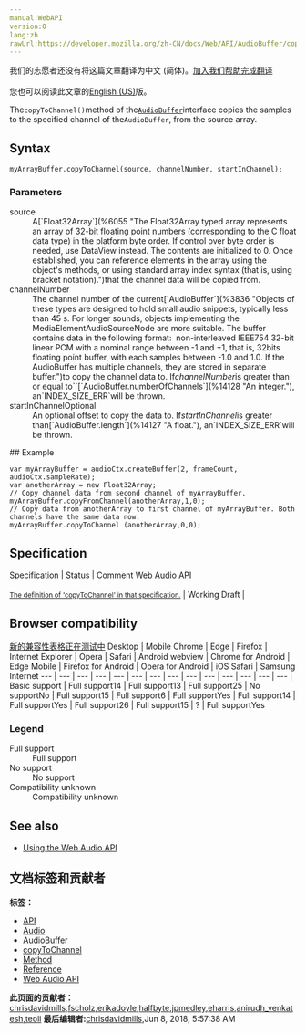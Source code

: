 ```yaml
---
manual:WebAPI
version:0
lang:zh
rawUrl:https://developer.mozilla.org/zh-CN/docs/Web/API/AudioBuffer/copyToChannel
---
```




<bdi>我们的志愿者还没有将这篇文章翻译为<bdi>中文 (简体)</bdi>。[加入我们帮助完成翻译](%22785 "")<br></br>您也可以阅读此文章的[English (US)](%14124 "")版。</bdi>






The`copyToChannel()`method of the[`AudioBuffer`](%3836 "Objects of these types are designed to hold small audio snippets, typically less than 45 s. For longer sounds, objects implementing the MediaElementAudioSourceNode are more suitable. The buffer contains data in the following format:  non-interleaved IEEE754 32-bit linear PCM with a nominal range between -1 and +1, that is, 32bits floating point buffer, with each samples between -1.0 and 1.0. If the AudioBuffer has multiple channels, they are stored in separate buffer.")interface copies the samples to the specified channel of the`AudioBuffer`, from the source array.



## Syntax<a name="Syntax"></a>

```
myArrayBuffer.copyToChannel(source, channelNumber, startInChannel);
```

### Parameters<a name="Parameters"></a>
<dl><dt id=''>source</dt><dd>A[`Float32Array`](%6055 "The Float32Array typed array represents an array of 32-bit floating point numbers (corresponding to the C float data type) in the platform byte order. If control over byte order is needed, use DataView instead. The contents are initialized to 0. Once established, you can reference elements in the array using the object's methods, or using standard array index syntax (that is, using bracket notation).")that the channel data will be copied from.</dd><dt id=''>channelNumber</dt><dd>The channel number of the current[`AudioBuffer`](%3836 "Objects of these types are designed to hold small audio snippets, typically less than 45 s. For longer sounds, objects implementing the MediaElementAudioSourceNode are more suitable. The buffer contains data in the following format:  non-interleaved IEEE754 32-bit linear PCM with a nominal range between -1 and +1, that is, 32bits floating point buffer, with each samples between -1.0 and 1.0. If the AudioBuffer has multiple channels, they are stored in separate buffer.")to copy the channel data to. If<em>channelNumber</em>is greater than or equal to``[`AudioBuffer.numberOfChannels`](%14128 "An integer."), an`INDEX_SIZE_ERR`will be thrown.</dd><dt id=''>startInChannelOptional</dt><dd>An optional offset to copy the data to. If<em>startInChannel</em>is greater than[`AudioBuffer.length`](%14127 "A float."), an`INDEX_SIZE_ERR`will be thrown.</dd></dl>
## Example<a name="Example"></a>

```
var myArrayBuffer = audioCtx.createBuffer(2, frameCount, audioCtx.sampleRate);  
var anotherArray = new Float32Array;
// Copy channel data from second channel of myArrayBuffer.
myArrayBuffer.copyFromChannel(anotherArray,1,0);
// Copy data from anotherArray to first channel of myArrayBuffer. Both channels have the same data now.
myArrayBuffer.copyToChannel (anotherArray,0,0);
```

## Specification<a name="Specification"></a>
Specification | Status | Comment 
[Web Audio API<br></br><small>The definition of &#39;copyToChannel&#39; in that specification.</small>](%22786 "") | Working Draft |  


## Browser compatibility<a name="Browser_compatibility"></a>
[新的兼容性表格正在测试中<i></i>](%3360 "")
<abbr>Desktop<i></i></abbr> | <abbr>Mobile<i></i></abbr> 
<abbr>Chrome<i></i></abbr> | <abbr>Edge<i></i></abbr> | <abbr>Firefox<i></i></abbr> | <abbr>Internet Explorer<i></i></abbr> | <abbr>Opera<i></i></abbr> | <abbr>Safari<i></i></abbr> | <abbr>Android webview<i></i></abbr> | <abbr>Chrome for Android<i></i></abbr> | <abbr>Edge Mobile<i></i></abbr> | <abbr>Firefox for Android<i></i></abbr> | <abbr>Opera for Android<i></i></abbr> | <abbr>iOS Safari<i></i></abbr> | <abbr>Samsung Internet<i></i></abbr> 
 ---  |  ---  |  ---  |  ---  |  ---  |  ---  |  ---  |  ---  |  ---  |  ---  |  ---  |  ---  |  ---  |  ---  | 
Basic support | <abbr>Full support</abbr>14 | <abbr>Full support</abbr>13 | <abbr>Full support</abbr>25 | <abbr>No support</abbr>No | <abbr>Full support</abbr>15 | <abbr>Full support</abbr>6 | <abbr>Full support</abbr>Yes | <abbr>Full support</abbr>14 | <abbr>Full support</abbr>Yes | <abbr>Full support</abbr>26 | <abbr>Full support</abbr>15 | <abbr>?</abbr> | <abbr>Full support</abbr>Yes 


### Legend<a name="Legend"></a>
<dl><dt id=''><abbr>Full support</abbr></dt><dd>Full support</dd><dt id=''><abbr>No support</abbr></dt><dd>No support</dd><dt id=''><abbr>Compatibility unknown</abbr></dt><dd>Compatibility unknown</dd></dl>


## See also<a name="See_also"></a>

* [Using the Web Audio API](%3743 "")



## 文档标签和贡献者
**标签：**
* [API](%50 "")
* [Audio](%3822 "")
* [AudioBuffer](%22771 "")
* [copyToChannel](%22787 "")
* [Method](%14476 "")
* [Reference](%3381 "")
* [Web Audio API](%3830 "")

**此页面的贡献者：**[chrisdavidmills](%3495 ""),[fscholz](%60 ""),[erikadoyle](%3894 ""),[halfbyte](%22788 ""),[jpmedley](%3413 ""),[eharris](%22789 ""),[anirudh_venkatesh](%3898 ""),[teoli](%160 "")
**最后编辑者:**[chrisdavidmills](%3495 ""),<time>Jun 8, 2018, 5:57:38 AM</time>


